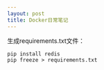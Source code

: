 ```yaml
---
layout: post
title: Docker日常笔记
---
```


生成requirements.txt文件：

    pip install redis
    pip freeze > requirements.txt